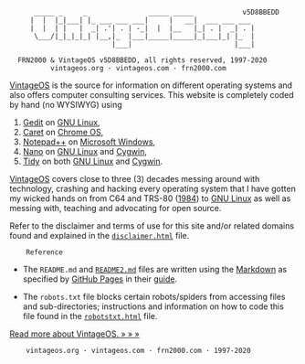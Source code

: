           _____ _     _               _____ _____            v5D8BBEDD
         |  |  |_|___| |_ ___ ___ ___|     |   __|  ___ ___ ___
         |  |  | |   |  _| .'| . | -_|  |  |__   |_| . |  _| . |
          \___/|_|_|_|_| |__,|_  |___|_____|_____|_|___|_| |_  |
                             |___|                         |___|

      FRN2000 & VintageOS v5D8BBEDD, all rights reserved, 1997-2020
              vintageos.org · vintageos.com · frn2000.com

[VintageOS](https://vintageos.org/) is the source for information on
different operating systems and also offers computer consulting
services.  This website is completely coded by hand (no WYSIWYG) using

1. [Gedit](https://wiki.gnome.org/Apps/Gedit) on
   [GNU Linux](https://kernel.org/),
2. [Caret](https://thomaswilburn.net/caret/) on
   [Chrome OS](https://google.com/chromebook/),
3. [Notepad++](http://notepad-plus-plus.org/) on
   [Microsoft Windows](https://microsoft.com/en-us/windows/),
4. [Nano](https://nano-editor.org/) on [GNU Linux](https://kernel.org/)
   and [Cygwin](https://cygwin.com/),
5. [Tidy](http://html-tidy.org/) on both
   [GNU Linux](https://kernel.org/) and [Cygwin](https://cygwin.com/).

[VintageOS](https://vintageos.org/) covers close to three (3) decades
messing around with technology, crashing and hacking every operating
system that I have gotten my wicked hands on from C64 and TRS-80
([1984](https://vintageos.org/basic.html)) to
[GNU Linux](https://vintageos.org/linux.html) as well as messing with,
teaching and advocating for open source.

Refer to the disclaimer and terms of use for this site and/or related
domains found and explained in the
[`disclaimer.html`](https://vintageos.org/disclaimer.html) file.

        Reference

* The `README.md` and [`README2.md`](README2.md) files are written using
  the [Markdown](https://daringfireball.net/projects/markdown/) as
  specified by [GitHub Pages](https://pages.github.com/) in their
  [guide](https://guides.github.com/features/mastering-markdown/).

* The `robots.txt` file blocks certain robots/spiders from accessing
  files and sub-directories;  instructions and information on how to
  code this file found in the
  [`robotstxt.html`](http://robotstxt.org/robotstxt.html) file.

[Read more about VintageOS.  » » »](README2.md)

        vintageos.org · vintageos.com · frn2000.com · 1997-2020